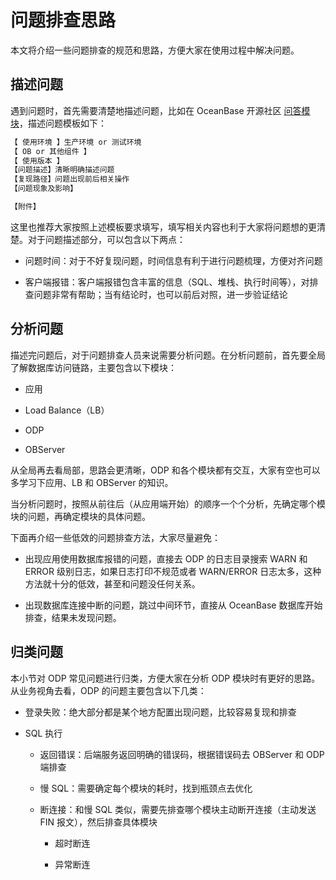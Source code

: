 # 问题排查思路

本文将介绍一些问题排查的规范和思路，方便大家在使用过程中解决问题。

## 描述问题

遇到问题时，首先需要清楚地描述问题，比如在 OceanBase 开源社区 [问答模块](https://ask.oceanbase.com/)，描述问题模板如下：

```bash
【 使用环境 】生产环境 or 测试环境
【 OB or 其他组件 】
【 使用版本 】
【问题描述】清晰明确描述问题
【复现路径】问题出现前后相关操作
【问题现象及影响】

【附件】
```

这里也推荐大家按照上述模板要求填写，填写相关内容也利于大家将问题想的更清楚。对于问题描述部分，可以包含以下两点：

* 问题时间：对于不好复现问题，时间信息有利于进行问题梳理，方便对齐问题

* 客户端报错：客户端报错包含丰富的信息（SQL、堆栈、执行时间等），对排查问题非常有帮助；当有结论时，也可以前后对照，进一步验证结论

## 分析问题

描述完问题后，对于问题排查人员来说需要分析问题。在分析问题前，首先要全局了解数据库访问链路，主要包含以下模块：

* 应用

* Load Balance（LB）

* ODP

* OBServer

从全局再去看局部，思路会更清晰，ODP 和各个模块都有交互，大家有空也可以多学习下应用、LB 和 OBServer 的知识。

当分析问题时，按照从前往后（从应用端开始）的顺序一个个分析，先确定哪个模块的问题，再确定模块的具体问题。

下面再介绍一些低效的问题排查方法，大家尽量避免：

* 出现应用使用数据库报错的问题，直接去 ODP 的日志目录搜索 WARN 和 ERROR 级别日志，如果日志打印不规范或者 WARN/ERROR 日志太多，这种方法就十分的低效，甚至和问题没任何关系。

* 出现数据库连接中断的问题，跳过中间环节，直接从 OceanBase 数据库开始排查，结果未发现问题。

## 归类问题

本小节对 ODP 常见问题进行归类，方便大家在分析 ODP 模块时有更好的思路。从业务视角去看，ODP 的问题主要包含以下几类：

* 登录失败：绝大部分都是某个地方配置出现问题，比较容易复现和排查

* SQL 执行
  
  * 返回错误：后端服务返回明确的错误码，根据错误码去 OBServer 和 ODP 端排查
  
  * 慢 SQL：需要确定每个模块的耗时，找到瓶颈点去优化
  
  * 断连接：和慢 SQL 类似，需要先排查哪个模块主动断开连接（主动发送 FIN 报文），然后排查具体模块

    * 超时断连

    * 异常断连
